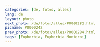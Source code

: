 ```yaml
---
categories: [de, fotos, alles]
lang: de
layout: photo
next_photo: /de/fotos/alles/P0000282.html
picname: P0000242
prev_photo: /de/fotos/alles/P0000284.html
tags: [Euphorbia, Euphorbia Monteroi]
---
```

